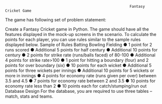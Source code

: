                                                          	 Fantasy Cricket Game 

The game has following set of problem statement:

Create a Fantasy Cricket game in Python.  The game should have all the features displayed in 
the mock-up screens in the scenario. To calculate the points for each player, you can use 
rules similar to the sample rules displayed below. 
Sample of Rules 
Batting 
Bowling 
Fielding 
● 1 point for 2 runs scored 
● Additional 5 points for half century 
● Additional 10 points for century 
● 2 points for strike rate (runs/balls faced) of 80-100 
● Additional 4 points for strike rate>100 
● 1 point for hitting a boundary (four) and 2 points for over boundary (six) 
● 10 points for each wicket 
● Additional 5 points for three wickets per innings 
● Additional 10 points for 5 wickets or more in innings 
● 4 points for economy rate (runs given per over) between 3.5 and 4.5 
● 7  points for economy rate between 2 and 3.5 
● 10 points for economy rate less than 2 
● 10 points each for catch/stumping/run out 
Database Design 
For the database, you are required to use three tables – match, stats and teams. 


